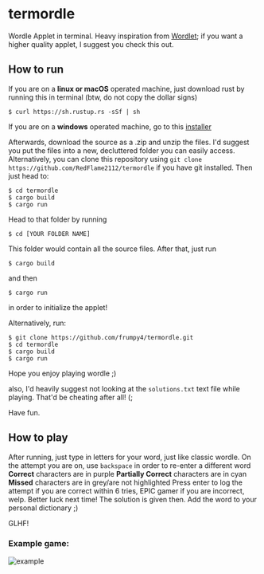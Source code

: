# termordle

Wordle Applet in terminal. Heavy inspiration from [Wordlet](https://github.com/scottluptowski/wordlet); if you want a higher quality applet, I suggest you check this out.

## How to run

If you are on a **linux or macOS** operated machine, just download rust by running this in terminal
(btw, do not copy the dollar signs)
```
$ curl https://sh.rustup.rs -sSf | sh
```
If you are on a **windows** operated machine, go to this [installer](https://win.rustup.rs/)

Afterwards, download the source as a .zip and unzip the files. I'd suggest you put the files into a new, decluttered folder you can easily access.
Alternatively, you can clone this repository using `git clone https://github.com/RedFlame2112/termordle` if you have git installed. Then just head to:
```
$ cd termordle
$ cargo build
$ cargo run
```

Head to that folder by running
```
$ cd [YOUR FOLDER NAME]
```
This folder would contain all the source files. After that, just run 
```
$ cargo build
```
and then
```
$ cargo run
```
in order to initialize the applet!

Alternatively, run:
```
$ git clone https://github.com/frumpy4/termordle.git
$ cd termordle
$ cargo build
$ cargo run
```

Hope you enjoy playing wordle ;)

also, I'd heavily suggest not looking at the `solutions.txt` text file while playing. That'd be cheating after all! (;

Have fun.

## How to play
After running, just type in letters for your word, just like classic wordle. 
On the attempt you are on, use `backspace` in order to re-enter a different word
**Correct** characters are in purple
**Partially Correct** characters are in cyan
**Missed** characters are in grey/are not highlighted
Press enter to log the attempt
if you are correct within 6 tries, EPIC gamer
if you are incorrect, welp. Better luck next time! The solution is given then. Add the word to your personal dictionary ;)

GLHF!

### Example game:
![example](https://cdn.discordapp.com/attachments/819417070185480202/941820750296416296/unknown.png)
